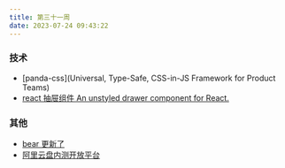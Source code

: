 ```yaml
---
title: 第三十一周
date: 2023-07-24 09:43:22
---
```


### 技术

- [panda-css](Universal, Type-Safe, CSS-in-JS Framework for Product Teams)
- [react 抽屉组件 An unstyled drawer component for React.](https://github.com/emilkowalski/vaul)

### 其他

- [bear 更新了](https://bear.app/)
- [阿里云盘内测开放平台](https://www.yuque.com/aliyundrive/zpfszx)
